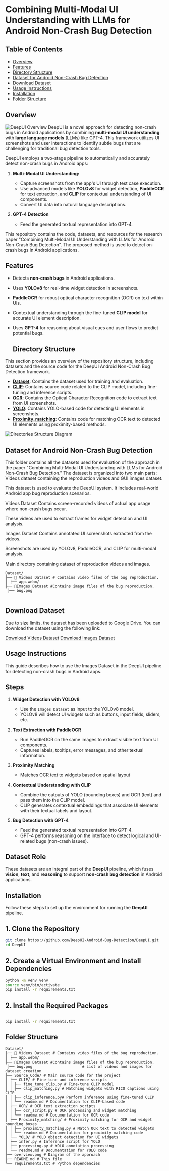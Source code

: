 # Combining Multi-Modal UI Understanding with LLMs for Android Non-Crash Bug Detection

## Table of Contents
- [Overview](#overview)
- [Features](#features)
- [Directory Structure](#directory-structure)
- [Dataset for Android Non-Crash Bug Detection](#dataset-for-android-non-crash-bug-detection)
- [Download Dataset](#download-dataset)
- [Usage Instructions](#usage-instructions)
- [Installation](#installation)
- [Folder Structure](#folder-structure)


## Overview

![DeepUI Overview](https://github.com/DeepUI-Android-Bug-Detection/Findings/blob/main/Overview.PNG?raw=true)
DeepUI is a novel approach for detecting non-crash bugs in Android applications by combining **multi-modal UI understanding** with **large language models** (LLMs) like GPT-4. This framework utilizes UI screenshots and user interactions to identify subtle bugs that are challenging for traditional bug detection tools.

DeepUI employs a two-stage pipeline to automatically and accurately detect non-crash bugs in Android apps:

1. **Multi-Modal UI Understanding:** 
   - Capture screenshots from the app's UI through test case execution.
   - Use advanced models like **YOLOv8** for widget detection, **PaddleOCR** for text extraction, and **CLIP** for contextual understanding of UI components.
   - Convert UI data into natural language descriptions.
  
2. **GPT-4 Detection**
   - Feed the generated textual representation into GPT-4.

This repository contains the code, datasets, and resources for the research paper "Combining Multi-Modal UI Understanding with LLMs for Android Non-Crash Bug Detection". The proposed method is used to detect on-crash bugs in Android applications. 

## Features

- Detects **non-crash bugs** in Android applications.
- Uses **YOLOv8** for real-time widget detection in screenshots.
- **PaddleOCR** for robust optical character recognition (OCR) on text within UIs.
- Contextual understanding through the fine-tuned **CLIP model** for accurate UI element description.
- Uses **GPT-4** for reasoning about visual cues and user flows to predict potential bugs.

  ## Directory Structure

This section provides an overview of the repository structure, including datasets and the source code for the DeepUI Android Non-Crash Bug Detection framework. 
- **[Dataset](https://github.com/DeepUI-Android-Bug-Detection/Findings/blob/main/Dataset)**: Contains the dataset used for training and evaluation.
- **[CLIP](https://github.com/DeepUI-Android-Bug-Detection/Findings/blob/main/Source_Code/CLIP)**: Contains source code related to the CLIP model, including fine-tuning and inference scripts.
- **[OCR](https://github.com/DeepUI-Android-Bug-Detection/Findings/blob/main/Source_Code/OCR)**: Contains the Optical Character Recognition code to extract text from UI screenshots.
- **[YOLO](https://github.com/DeepUI-Android-Bug-Detection/Findings/blob/main/Source_Code/YOLO)**: Contains YOLO-based code for detecting UI elements in screenshots.
- **[Proximity_matching](https://github.com/DeepUI-Android-Bug-Detection/Findings/blob/main/Source_Code/Proximity_matching)**: Contains code for matching OCR text to detected UI elements using proximity-based methods.

![Directories Structure Diagram](https://github.com/DeepUI-Android-Bug-Detection/Findings/blob/main/directories.PNG?raw=true)



  ## Dataset for Android Non-Crash Bug Detection

This folder contains all the datasets used for evaluation of the approach in the paper "Combining Multi-Modal UI Understanding with LLMs for Android Non-Crash Bug Detection." The dataset is organized into two main parts: Videos dataset containing the reproduction videos and GUI images dataset.


This dataset is used to evaluate the DeepUI system. It includes real-world Android app bug reproduction scenarios.

Videos Dataset
Contains screen-recorded videos of actual app usage where non-crash bugs occur.

These videos are used to extract frames for widget detection and UI analysis.

Images Dataset
Contains annotated UI screenshots extracted from the videos.

Screenshots are used by YOLOv8, PaddleOCR, and CLIP for multi-modal analysis.





Main directory containing dataset of reproduction videos and images.
```plaintext
Dataset/
├── 📁 Videos Dataset # Contains video files of the bug reproduction. 
│ ├── app.webm/ 
├── 📁Images Dataset #Contains image files of the bug reproduction.
 ├── bug.png


```

## Download Dataset
Due to size limits, the dataset has been uploaded to Google Drive. You can download the dataset using the following link:

[Download Videos Dataset](https://drive.google.com/drive/folders/1247QANbLqh0VrlEofxTjlBrKeeAQEDXU?usp=sharing)
[Download Images Dataset](https://drive.google.com/drive/folders/10clpqxQglLLjwcLrNwlk0Cz5_RpDYHcU?usp=sharing)


##  Usage Instructions

This guide describes how to use the Images Dataset in the DeepUI pipeline for detecting non-crash bugs in Android apps.

##  Steps

1. **Widget Detection with YOLOv8**
   - Use the `Images Dataset` as input to the YOLOv8 model.
   - YOLOv8 will detect UI widgets such as buttons, input fields, sliders, etc.

2. **Text Extraction with PaddleOCR**
   - Run PaddleOCR on the same images to extract visible text from UI components.
   - Captures labels, tooltips, error messages, and other textual information.
     
3. **Proximity Matching**
   - Matches OCR text to widgets based on spatial layout

4. **Contextual Understanding with CLIP**
   - Combine the outputs of YOLO (bounding boxes) and OCR (text) and pass them into the CLIP model.
   - CLIP generates contextual embeddings that associate UI elements with their textual labels and layout.

5. **Bug Detection with GPT-4**
   - Feed the generated textual representation into GPT-4.
   - GPT-4 performs reasoning on the interface to detect logical and UI-related bugs (non-crash issues).

## Dataset Role

These datasets are an integral part of the **DeepUI** pipeline, which fuses **vision**, **text**, and **reasoning** to support **non-crash bug detection** in Android applications.


## Installation

Follow these steps to set up the environment for running the **DeepUI** pipeline.

## 1. Clone the Repository
```bash
git clone https://github.com/DeepUI-Android-Bug-Detection/DeepUI.git
cd DeepUI
```
## 2. Create a Virtual Environment and Install Dependencies
```bash
python -m venv venv
source venv/bin/activate
pip install -r requirements.txt
```
## 2. Install the Required Packages
```bash

pip install -r requirements.txt
```
  ## Folder Structure

```plaintext
Dataset/
├── 📁 Videos Dataset # Contains video files of the bug reproduction. 
│ ├── app.webm/ 
├── 📁Images Dataset #Contains image files of the bug reproduction.
 ├── bug.png                      # List of videos and images for dataset creation
├── Source_Code/ # Main source code for the project
│ ├── CLIP/ # Fine-tune and inference scripts
│ │ ├── fine_tune_clip.py # Fine-tune CLIP model
│ │ ├── clip_matching.py # Matching widgets with RICO captions using CLIP
│ │ ├── clip_inference.py# Perform inference using fine-tuned CLIP
│ │ └── readme.md # Documentation for CLIP-based code
│ ├── OCR/ # OCR text extraction scripts
│ │ ├── ocr_script.py # OCR processing and widget matching
│ │ └── readme.md # Documentation for OCR code
│ ├── Proximity_matching/ # Proximity matching for OCR and widget bounding boxes
│ │ ├── proximity_matching.py # Match OCR text to detected widgets
│ │ └── readme.md # Documentation for proximity matching code
│ └── YOLO/ # YOLO object detection for UI widgets
│ ├── infer.py # Inference script for YOLO
│ ├── processing.py # YOLO annotation processing
│ └── readme.md # Documentation for YOLO code
├── overview.png # Diagram of the approach
├── README.md # This file
└── requirements.txt # Python dependencies
```


